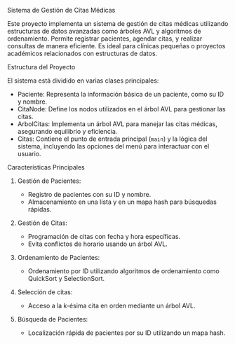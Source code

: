 Sistema de Gestión de Citas Médicas

Este proyecto implementa un sistema de gestión de citas médicas utilizando estructuras de datos avanzadas como árboles AVL y algoritmos de ordenamiento. Permite registrar
pacientes, agendar citas, y realizar consultas de manera eficiente. Es ideal para clínicas pequeñas o proyectos académicos relacionados con estructuras de datos.

Estructura del Proyecto

El sistema está dividido en varias clases principales:

- Paciente: Representa la información básica de un paciente, como su ID y nombre.
- CitaNode: Define los nodos utilizados en el árbol AVL para gestionar las citas.
- ArbolCitas: Implementa un árbol AVL para manejar las citas médicas, asegurando equilibrio y eficiencia.
- Citas: Contiene el punto de entrada principal (`main`) y la lógica del sistema, incluyendo las opciones del menú para interactuar con el usuario.

Características Principales

1. Gestión de Pacientes:
   - Registro de pacientes con su ID y nombre.
   - Almacenamiento en una lista y en un mapa hash para búsquedas rápidas.

2. Gestión de Citas:
   - Programación de citas con fecha y hora específicas.
   - Evita conflictos de horario usando un árbol AVL.

3. Ordenamiento de Pacientes:
   - Ordenamiento por ID utilizando algoritmos de ordenamiento como QuickSort y SelectionSort.

4. Selección de citas:
   - Acceso a la k-ésima cita en orden mediante un árbol AVL.

5. Búsqueda de Pacientes:
   - Localización rápida de pacientes por su ID utilizando un mapa hash.
